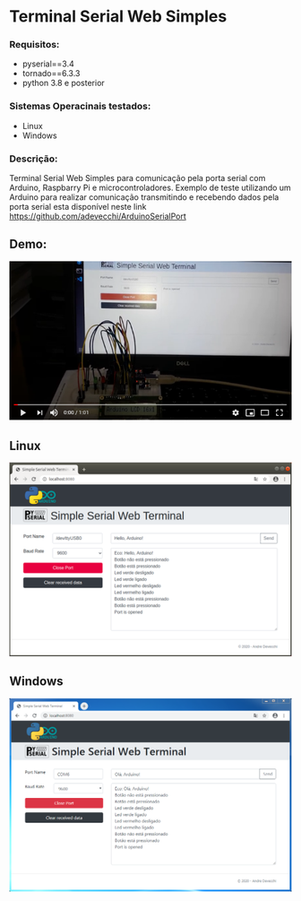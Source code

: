 Terminal Serial Web Simples
===========================

### Requisitos:
* pyserial==3.4
* tornado==6.3.3
* python 3.8 e posterior

### Sistemas Operacinais testados:
* Linux
* Windows

### Descrição:

Terminal Serial Web Simples para comunicação pela porta serial com Arduino, Raspbarry Pi e microcontroladores.
Exemplo de teste utilizando um Arduino para realizar comunicação transmitindo e recebendo dados pela porta serial esta disponível neste link https://github.com/adevecchi/ArduinoSerialPort

Demo:
-----
[![Video demo](https://github.com/adevecchi/SimpleSerialWebTerminalPython/blob/master/public/images/demo.png)](https://www.youtube.com/watch?v=frqhUkmsBu8)

Linux
-----
![Tela linux](https://github.com/adevecchi/SimpleSerialWebTerminalPython/blob/master/public/images/terminal-linux.png)

Windows
-------
![Tela Windows](https://github.com/adevecchi/SimpleSerialWebTerminalPython/blob/master/public/images/terminal-win.png)

